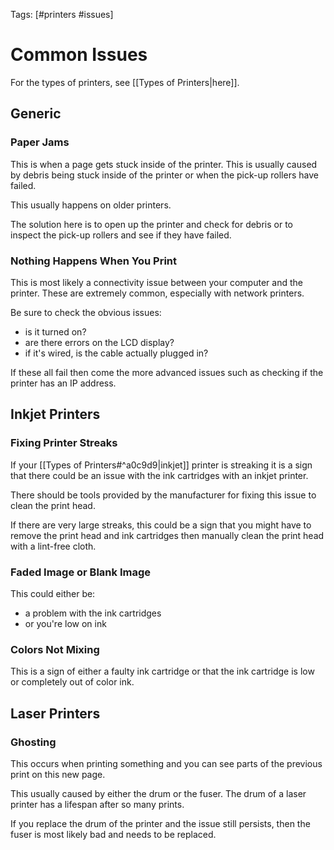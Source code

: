 Tags: [#printers #issues]

# Common Issues

For the types of printers, see [[Types of Printers|here]].

## Generic

### Paper Jams

This is when a page gets stuck inside of the printer. This is usually caused by debris being stuck inside of the printer or when the pick-up rollers have failed.

This usually happens on older printers.

The solution here is to open up the printer and check for debris or to inspect the pick-up rollers and see if they have failed.

### Nothing Happens When You Print

This is most likely a connectivity issue between your computer and the printer. These are extremely common, especially with network printers.

Be sure to check the obvious issues:

- is it turned on?
- are there errors on the LCD display?
- if it's wired, is the cable actually plugged in?

If these all fail then come the more advanced issues such as checking if the printer has an IP address.

## Inkjet Printers

### Fixing Printer Streaks

If your [[Types of Printers#^a0c9d9|inkjet]] printer is streaking it is a sign that there could be an issue with the ink cartridges with an inkjet printer.

There should be tools provided by the manufacturer for fixing this issue to clean the print head.

If there are very large streaks, this could be a sign that you might have to remove the print head and ink cartridges then manually clean the print head with a lint-free cloth.

### Faded Image or Blank Image

This could either be:

- a problem with the ink cartridges
- or you're low on ink

### Colors Not Mixing

This is a sign of either a faulty ink cartridge or that the ink cartridge is low or completely out of color ink.

## Laser Printers

### Ghosting

This occurs when printing something and you can see parts of the previous print on this new page.

This usually caused by either the drum or the fuser. The drum of a laser printer has a lifespan after so many prints.

If you replace the drum of the printer and the issue still persists, then the fuser is most likely bad and needs to be replaced.